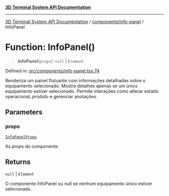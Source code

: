 [**3D Terminal System API Documentation**](../../../README.md)

***

[3D Terminal System API Documentation](../../../README.md) / [components/info-panel](../README.md) / InfoPanel

# Function: InfoPanel()

> **InfoPanel**(`props`): `null` \| `Element`

Defined in: [src/components/info-panel.tsx:74](https://github.com/Dicommunitas/ThreeJS_Terminal_3D/blob/bf102b883b1f46260971486ec9fa4290f009e866/src/components/info-panel.tsx#L74)

Renderiza um painel flutuante com informações detalhadas sobre o equipamento selecionado.
Mostra detalhes apenas se um único equipamento estiver selecionado. Permite interações
como alterar estado operacional, produto e gerenciar anotações.

## Parameters

### props

[`InfoPanelProps`](../interfaces/InfoPanelProps.md)

As props do componente.

## Returns

`null` \| `Element`

O componente InfoPanel ou null se nenhum equipamento único estiver selecionado.
